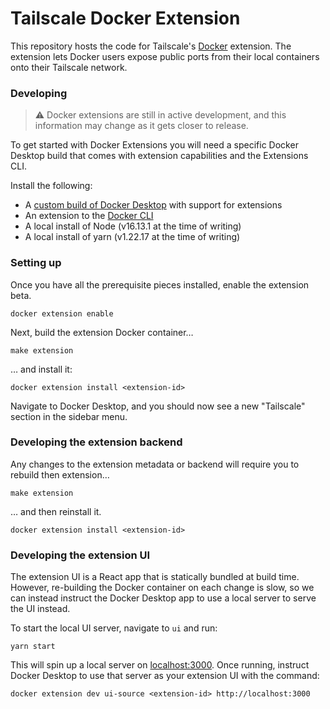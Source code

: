 # Tailscale Docker Extension

This repository hosts the code for Tailscale's [Docker](https://docker.com) extension. The extension lets Docker users expose public ports from their local containers onto their Tailscale network.

### Developing

> :warning: Docker extensions are still in active development, and this information may change as it gets closer to release.

To get started with Docker Extensions you will need a specific Docker Desktop build that comes with extension capabilities and the Extensions CLI.

Install the following:

- A [custom build of Docker Desktop](https://github.com/docker/desktop-extension-samples/releases) with support for extensions
- An extension to the [Docker CLI](https://github.com/docker/desktop-extension-samples/releases)
- A local install of Node (v16.13.1 at the time of writing)
- A local install of yarn (v1.22.17 at the time of writing)

### Setting up

Once you have all the prerequisite pieces installed, enable the extension beta.

```
docker extension enable
```

Next, build the extension Docker container…

```
make extension
```

… and install it:

```
docker extension install <extension-id>
```

Navigate to Docker Desktop, and you should now see a new "Tailscale" section in the sidebar menu.

### Developing the extension backend

Any changes to the extension metadata or backend will require you to rebuild then extension…

```
make extension
```

… and then reinstall it.

```
docker extension install <extension-id>
```

### Developing the extension UI

The extension UI is a React app that is statically bundled at build time. However, re-building the Docker container on each change is slow, so we can instead instruct the Docker Desktop app to use a local server to serve the UI instead.

To start the local UI server, navigate to `ui` and run:

```
yarn start
```

This will spin up a local server on [localhost:3000](http://localhost:3000). Once running, instruct Docker Desktop to use that server as your extension UI with the command:

```
docker extension dev ui-source <extension-id> http://localhost:3000
```
